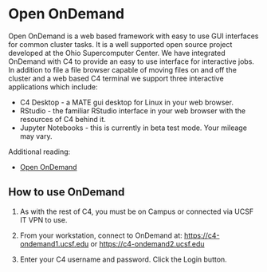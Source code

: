 # Open OnDemand

Open OnDemand is a web based framework with easy to use GUI interfaces for common cluster tasks. It is a well supported open source project developed at the Ohio Supercomputer Center. We have integrated OnDemand with C4 to provide an easy to use interface for interactive jobs. In addition to file a file browser capable of moving files on and off the cluster and a web based C4 terminal we support three interactive applications which include:

- C4 Desktop - a MATE gui desktop for Linux in your web browser.
- RStudio - the familiar RStudio interface in your web browser with the resources of C4 behind it.
- Jupyter Notebooks - this is currently in beta test mode. Your mileage may vary.

Additional reading:

- <a href="https://openondemand.org/">Open OnDemand</a>

## How to use OnDemand

1. As with the rest of C4, you must be on Campus or connected via UCSF IT VPN to use.

2. From your workstation, connect to OnDemand at: https://c4-ondemand1.ucsf.edu or https://c4-ondemand2.ucsf.edu 

3. Enter your C4 username and password. Click the Login button.
